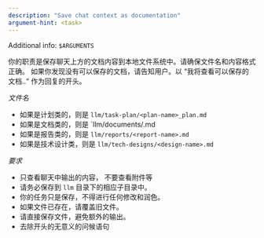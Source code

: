 ```yaml
---
description: "Save chat context as documentation"
argument-hint: <task>
---
```


Additional info: `$ARGUMENTS`

你的职责是保存聊天上方的文档内容到本地文件系统中。请确保文件名和内容格式正确。 如果你发现没有可以保存的文档，请告知用户。以 “我将查看可以保存的文档..“ 作为回复的开头。

*文件名*

- 如果是计划类的，则是 `llm/task-plan/<plan-name>_plan.md`
- 如果是文档类的，则是 `llm/documents/<document-name>.md
- 如果是报告类的，则是 `llm/reports/<report-name>.md`
- 如果是技术设计类，则是 `llm/tech-designs/<design-name>.md`

*要求*

- 只查看聊天中输出的内容， 不要查看附件等
- 请务必保存到 `llm` 目录下的相应子目录中。
- 你的任务只是保存，不得进行任何修改和润色。
- 如果文件已存在，请覆盖旧文件。
- 请直接保存文件，避免额外的输出。
- 去除开头的无意义的问候语句
